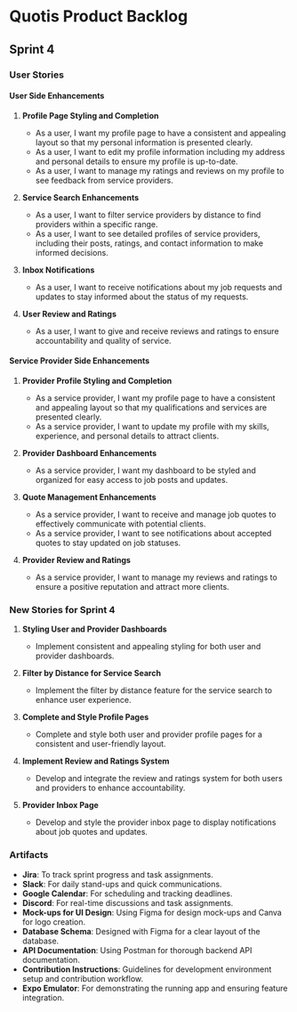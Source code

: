 # Quotis Product Backlog

## Sprint 4

### User Stories

#### User Side Enhancements

1. **Profile Page Styling and Completion**
   - As a user, I want my profile page to have a consistent and appealing layout so that my personal information is presented clearly.
   - As a user, I want to edit my profile information including my address and personal details to ensure my profile is up-to-date.
   - As a user, I want to manage my ratings and reviews on my profile to see feedback from service providers.

2. **Service Search Enhancements**
   - As a user, I want to filter service providers by distance to find providers within a specific range.
   - As a user, I want to see detailed profiles of service providers, including their posts, ratings, and contact information to make informed decisions.

3. **Inbox Notifications**
   - As a user, I want to receive notifications about my job requests and updates to stay informed about the status of my requests.

4. **User Review and Ratings**
   - As a user, I want to give and receive reviews and ratings to ensure accountability and quality of service.

#### Service Provider Side Enhancements

1. **Provider Profile Styling and Completion**
   - As a service provider, I want my profile page to have a consistent and appealing layout so that my qualifications and services are presented clearly.
   - As a service provider, I want to update my profile with my skills, experience, and personal details to attract clients.

2. **Provider Dashboard Enhancements**
   - As a service provider, I want my dashboard to be styled and organized for easy access to job posts and updates.

3. **Quote Management Enhancements**
   - As a service provider, I want to receive and manage job quotes to effectively communicate with potential clients.
   - As a service provider, I want to see notifications about accepted quotes to stay updated on job statuses.

4. **Provider Review and Ratings**
   - As a service provider, I want to manage my reviews and ratings to ensure a positive reputation and attract more clients.

### New Stories for Sprint 4

1. **Styling User and Provider Dashboards**
   - Implement consistent and appealing styling for both user and provider dashboards.

2. **Filter by Distance for Service Search**
   - Implement the filter by distance feature for the service search to enhance user experience.

3. **Complete and Style Profile Pages**
   - Complete and style both user and provider profile pages for a consistent and user-friendly layout.

4. **Implement Review and Ratings System**
   - Develop and integrate the review and ratings system for both users and providers to enhance accountability.

5. **Provider Inbox Page**
   - Develop and style the provider inbox page to display notifications about job quotes and updates.

### Artifacts

* **Jira**: To track sprint progress and task assignments.
* **Slack**: For daily stand-ups and quick communications.
* **Google Calendar**: For scheduling and tracking deadlines.
* **Discord**: For real-time discussions and task assignments.
* **Mock-ups for UI Design**: Using Figma for design mock-ups and Canva for logo creation.
* **Database Schema**: Designed with Figma for a clear layout of the database.
* **API Documentation**: Using Postman for thorough backend API documentation.
* **Contribution Instructions**: Guidelines for development environment setup and contribution workflow.
* **Expo Emulator**: For demonstrating the running app and ensuring feature integration.
